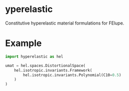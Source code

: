 # yperelastic
Constitutive hyperelastic material formulations for FElupe.

# Example
```python
import hyperelastic as hel

umat = hel.spaces.DistortionalSpace(
    hel.isotropic.invariants.Framework(
        hel.isotropic.invariants.Polynomial(C10=0.5)
    )
)
```
